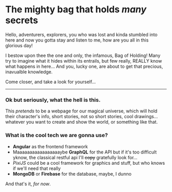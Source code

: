 # The mighty bag that holds *many* secrets

Hello, adventurers, explorers, you who was lost and kinda stumbled into here and now you gotta stay and listen to me,
how are you all in this glorious day!

I bestow upon thee the one and only, the infamous, Bag of Holding!
Many try to imagine what it hides within its entrails, but few really, REALLY know what happens in here...
And you, lucky one, are about to get that precious, inavualble knowledge.

Come closer, and take a look for yourself...

---

### Ok but seriously, what the hell is this.

This *pretends* to be a webpage for our magical universe, which will hold their character's info, short stories, not so short stories,
cool drawings... whatever you want to create and show the world, or something like that.

### What is the cool tech we are gonna use?

- **Angular** as the frontend framework
- Maaaaaaaaaaaaaaaaaybe **GraphQL** for the API but if it's too difficult yknow, the classical restful api I'll ~~copy~~ gratefully look for... 
- *PixiJS* could be a cool framework for graphics and stuff, but who knows if we'll need that really
- **MongoDB** or **Firebase** for the database, maybe, I dunno

And that's it, *for now*.

